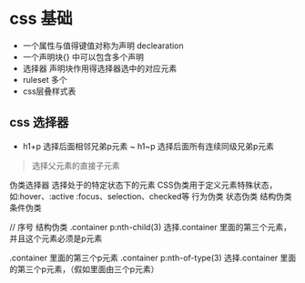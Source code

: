 # css 基础

- 一个属性与值得键值对称为声明 declearation
- 一个声明块{} 中可以包含多个声明
- 选择器 声明块作用得选择器选中的对应元素
- ruleset  多个 
- css层叠样式表

## css 选择器
+ h1+p 选择后面相邻兄弟p元素
~ h1~p 选择后面所有连续同级兄弟p元素
> 选择父元素的直接子元素

伪类选择器 选择处于的特定状态下的元素
CSS伪类用于定义元素特殊状态，如:hover、:active :focus、selection、checked等
行为伪类 状态伪类 结构伪类 条件伪类

// 序号
结构伪类
.container p:nth-child(3) 选择.container 里面的第三个元素，并且这个元素必须是p元素

.container 里面的第三个p元素 
.container p:nth-of-type(3) 选择.container 里面的第三个p元素，（假如里面由三个p元素）